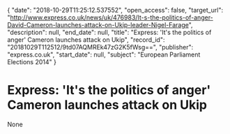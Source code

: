 {
  "date": "2018-10-29T11:25:12.537552", 
  "open_access": false, 
  "target_url": "http://www.express.co.uk/news/uk/476983/It-s-the-politics-of-anger-David-Cameron-launches-attack-on-Ukip-leader-Nigel-Farage", 
  "description": null, 
  "end_date": null, 
  "title": "Express: 'It's the politics of anger' Cameron launches attack on Ukip", 
  "record_id": "20181029T112512/9td07AQMREk47zG2K5fWsg==", 
  "publisher": "express.co.uk", 
  "start_date": null, 
  "subject": "European Parliament Elections 2014"
}

# Express: 'It's the politics of anger' Cameron launches attack on Ukip

None